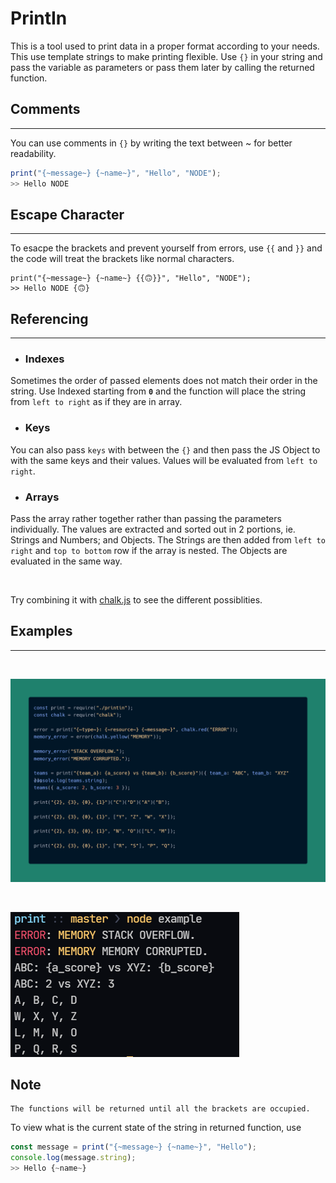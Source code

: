 # PrintIn

This is a tool used to print data in a proper format according to your needs.
<br>
This use template strings to make printing flexible. Use `{}` in your string and pass the variable as parameters or pass them later by calling the returned function.

## Comments

---

You can use comments in `{}` by writing the text between ~ for better readability.

```Javascript
print("{~message~} {~name~}", "Hello", "NODE");
>> Hello NODE
```

## Escape Character

---

To esacpe the brackets and prevent yourself from errors, use `{{` and `}}`
and the code will treat the brackets like normal characters.

```
print("{~message~} {~name~} {{🙃}}", "Hello", "NODE");
>> Hello NODE {🙃}
```

## Referencing

---

-   ### Indexes

Sometimes the order of passed elements does not match their order in the string. Use Indexed starting from **`0`** and the function will place the string from `left to right` as if they are in array.

-   ### Keys

You can also pass `keys` with between the `{}` and then pass the JS Object to
with the same keys and their values. Values will be evaluated from `left to right`.

-   ### Arrays

Pass the array rather together rather than passing the parameters individually. The values are extracted and sorted out in 2 portions, ie. Strings and Numbers; and Objects. The Strings are then added from `left to right` and `top to bottom` row if the array is nested. The Objects are evaluated in the same way.

<br>

Try combining it with [chalk.js][chalk] to see the different possiblities.

## Examples

---

<br>

![Code Example][printin_example]

<br>

![Console Output][printin_console]

[chalk]: https://www.npmjs.com/package/chalk
[printin_example]: ./media/printin_example.png
[printin_console]: ./media/printin_console.png

## Note

```
The functions will be returned until all the brackets are occupied.
```

To view what is the current state of the string in returned function, use

```Javascript
const message = print("{~message~} {~name~}", "Hello");
console.log(message.string);
>> Hello {~name~}
```

